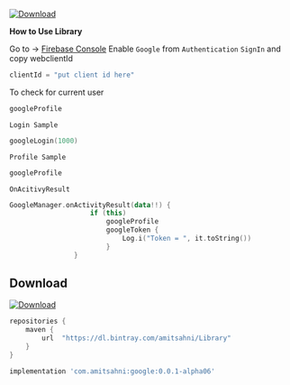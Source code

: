 [ ![Download](https://api.bintray.com/packages/amitsahni/Library/google/images/download.svg) ](https://bintray.com/amitsahni/Library/google/_latestVersion)

**How to Use Library**

Go to -> [Firebase Console](https://console.firebase.google.com/)
Enable `Google` from `Authentication` `SignIn` and copy webclientId

```kotlin
clientId = "put client id here"
```

To check for current user

```kotlin
googleProfile
```

`Login Sample`

```kotlin
googleLogin(1000)
```

`Profile Sample`

```kotlin
googleProfile
```

`OnAcitivyResult`

```kotlin
GoogleManager.onActivityResult(data!!) {
                    if (this)
                        googleProfile
                        googleToken {
                            Log.i("Token = ", it.toString())
                        }
                }
```

Download
--------

[ ![Download](https://api.bintray.com/packages/amitsahni/Library/google/images/download.svg) ](https://bintray.com/amitsahni/Library/google/_latestVersion)


```groovy
repositories {
    maven {
        url  "https://dl.bintray.com/amitsahni/Library" 
    }
}
```

```groovy
implementation 'com.amitsahni:google:0.0.1-alpha06'
```